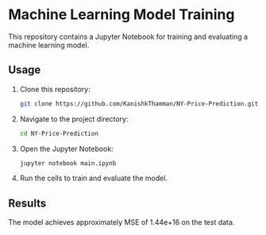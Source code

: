# Machine Learning Model Training

This repository contains a Jupyter Notebook for training and evaluating a machine learning model.

## Usage

1. Clone this repository:

    ```bash
    git clone https://github.com/KanishkThamman/NY-Price-Prediction.git
    ```

2. Navigate to the project directory:

    ```bash
    cd NY-Price-Prediction
    ```


3. Open the Jupyter Notebook:

    ```bash
    jupyter notebook main.ipynb
    ```

4. Run the cells to train and evaluate the model.

## Results

The model achieves approximately MSE of 1.44e+16 on the test data.

